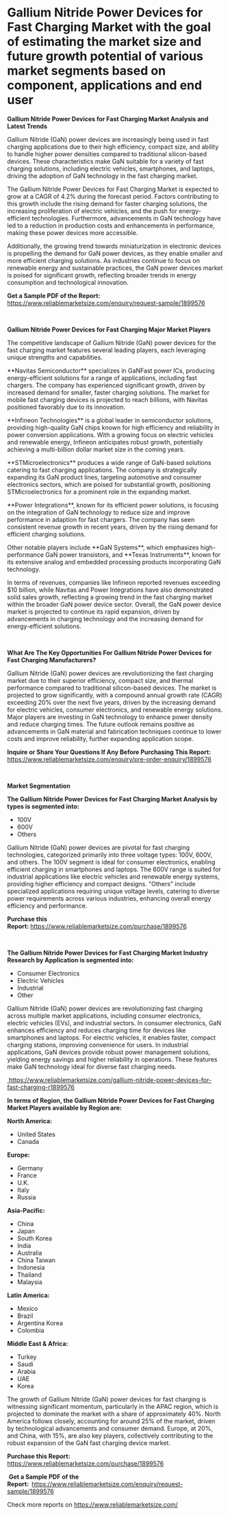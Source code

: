 <p><h1>Gallium Nitride Power Devices for Fast Charging Market with the goal of estimating the market size and future growth potential of various market segments based on component, applications and end user</h1></p><p><strong>Gallium Nitride Power Devices for Fast Charging Market Analysis and Latest Trends</strong></p>
<p><p>Gallium Nitride (GaN) power devices are increasingly being used in fast charging applications due to their high efficiency, compact size, and ability to handle higher power densities compared to traditional silicon-based devices. These characteristics make GaN suitable for a variety of fast charging solutions, including electric vehicles, smartphones, and laptops, driving the adoption of GaN technology in the fast charging market.</p><p>The Gallium Nitride Power Devices for Fast Charging Market is expected to grow at a CAGR of 4.2% during the forecast period. Factors contributing to this growth include the rising demand for faster charging solutions, the increasing proliferation of electric vehicles, and the push for energy-efficient technologies. Furthermore, advancements in GaN technology have led to a reduction in production costs and enhancements in performance, making these power devices more accessible.</p><p>Additionally, the growing trend towards miniaturization in electronic devices is propelling the demand for GaN power devices, as they enable smaller and more efficient charging solutions. As industries continue to focus on renewable energy and sustainable practices, the GaN power devices market is poised for significant growth, reflecting broader trends in energy consumption and technological innovation.</p></p>
<p><strong>Get a Sample PDF of the Report:&nbsp;</strong> <a href="https://www.reliablemarketsize.com/enquiry/request-sample/1899576?utm_campaign=2461&utm_medium=2&utm_source=Github&utm_content=ia&utm_term=07042025&utm_id=gallium-nitride-power-devices-for-fast-charging">https://www.reliablemarketsize.com/enquiry/request-sample/1899576</a></p>
<p>&nbsp;</p>
<p><strong>Gallium Nitride Power Devices for Fast Charging Major Market Players</strong></p>
<p><p>The competitive landscape of Gallium Nitride (GaN) power devices for the fast charging market features several leading players, each leveraging unique strengths and capabilities. </p><p>**Navitas Semiconductor** specializes in GaNFast power ICs, producing energy-efficient solutions for a range of applications, including fast chargers. The company has experienced significant growth, driven by increased demand for smaller, faster charging solutions. The market for mobile fast charging devices is projected to reach billions, with Navitas positioned favorably due to its innovation.</p><p>**Infineon Technologies** is a global leader in semiconductor solutions, providing high-quality GaN chips known for high efficiency and reliability in power conversion applications. With a growing focus on electric vehicles and renewable energy, Infineon anticipates robust growth, potentially achieving a multi-billion dollar market size in the coming years.</p><p>**STMicroelectronics** produces a wide range of GaN-based solutions catering to fast charging applications. The company is strategically expanding its GaN product lines, targeting automotive and consumer electronics sectors, which are poised for substantial growth, positioning STMicroelectronics for a prominent role in the expanding market.</p><p>**Power Integrations**, known for its efficient power solutions, is focusing on the integration of GaN technology to reduce size and improve performance in adaption for fast chargers. The company has seen consistent revenue growth in recent years, driven by the rising demand for efficient charging solutions.</p><p>Other notable players include **GaN Systems**, which emphasizes high-performance GaN power transistors, and **Texas Instruments**, known for its extensive analog and embedded processing products incorporating GaN technology.</p><p>In terms of revenues, companies like Infineon reported revenues exceeding $10 billion, while Navitas and Power Integrations have also demonstrated solid sales growth, reflecting a growing trend in the fast charging market within the broader GaN power device sector. Overall, the GaN power device market is projected to continue its rapid expansion, driven by advancements in charging technology and the increasing demand for energy-efficient solutions.</p></p>
<p>&nbsp;</p>
<p><strong>What Are The Key Opportunities For Gallium Nitride Power Devices for Fast Charging Manufacturers?</strong></p>
<p><p>Gallium Nitride (GaN) power devices are revolutionizing the fast charging market due to their superior efficiency, compact size, and thermal performance compared to traditional silicon-based devices. The market is projected to grow significantly, with a compound annual growth rate (CAGR) exceeding 20% over the next five years, driven by the increasing demand for electric vehicles, consumer electronics, and renewable energy solutions. Major players are investing in GaN technology to enhance power density and reduce charging times. The future outlook remains positive as advancements in GaN material and fabrication techniques continue to lower costs and improve reliability, further expanding application scope.</p></p>
<p><strong>Inquire or Share Your Questions If Any Before Purchasing This Report:</strong> <a href="https://www.reliablemarketsize.com/enquiry/pre-order-enquiry/1899576?utm_campaign=2461&utm_medium=2&utm_source=Github&utm_content=ia&utm_term=07042025&utm_id=gallium-nitride-power-devices-for-fast-charging">https://www.reliablemarketsize.com/enquiry/pre-order-enquiry/1899576</a></p>
<p>&nbsp;</p>
<p><strong>Market Segmentation</strong></p>
<p><strong>The Gallium Nitride Power Devices for Fast Charging Market Analysis by types is segmented into:</strong></p>
<p><ul><li>100V</li><li>600V</li><li>Others</li></ul></p>
<p><p>Gallium Nitride (GaN) power devices are pivotal for fast charging technologies, categorized primarily into three voltage types: 100V, 600V, and others. The 100V segment is ideal for consumer electronics, enabling efficient charging in smartphones and laptops. The 600V range is suited for industrial applications like electric vehicles and renewable energy systems, providing higher efficiency and compact designs. "Others" include specialized applications requiring unique voltage levels, catering to diverse power requirements across various industries, enhancing overall energy efficiency and performance.</p></p>
<p><strong>Purchase this Report:&nbsp;</strong><a href="https://www.reliablemarketsize.com/purchase/1899576?utm_campaign=2461&utm_medium=2&utm_source=Github&utm_content=ia&utm_term=07042025&utm_id=gallium-nitride-power-devices-for-fast-charging">https://www.reliablemarketsize.com/purchase/1899576</a></p>
<p>&nbsp;</p>
<p><strong>The Gallium Nitride Power Devices for Fast Charging Market Industry Research by Application is segmented into:</strong></p>
<p><ul><li>Consumer Electronics</li><li>Electric Vehicles</li><li>Industrial</li><li>Other</li></ul></p>
<p><p>Gallium Nitride (GaN) power devices are revolutionizing fast charging across multiple market applications, including consumer electronics, electric vehicles (EVs), and industrial sectors. In consumer electronics, GaN enhances efficiency and reduces charging time for devices like smartphones and laptops. For electric vehicles, it enables faster, compact charging stations, improving convenience for users. In industrial applications, GaN devices provide robust power management solutions, yielding energy savings and higher reliability in operations. These features make GaN technology ideal for diverse fast charging needs.</p></p>
<p><a href="https://www.reliablemarketsize.com/gallium-nitride-power-devices-for-fast-charging-r1899576?utm_campaign=2461&utm_medium=2&utm_source=Github&utm_content=ia&utm_term=07042025&utm_id=gallium-nitride-power-devices-for-fast-charging">&nbsp;https://www.reliablemarketsize.com/gallium-nitride-power-devices-for-fast-charging-r1899576</a></p>
<p><strong>In terms of Region, the Gallium Nitride Power Devices for Fast Charging Market Players available by Region are:</strong></p>
<p>
    <p> <strong> North America: </strong>
        <ul>
            <li>United States</li>
            <li>Canada</li>
        </ul>
        </p> 
    <p> <strong> Europe: </strong>
        <ul>
            <li>Germany</li>
            <li>France</li>
            <li>U.K.</li>
            <li>Italy</li>
            <li>Russia</li>
        </ul>
        </p> 
    <p> <strong> Asia-Pacific: </strong>
        <ul>
            <li>China</li>
            <li>Japan</li>
            <li>South Korea</li>
            <li>India</li>
            <li>Australia</li>
            <li>China Taiwan</li>
            <li>Indonesia</li>
            <li>Thailand</li>
            <li>Malaysia</li>
        </ul>
        </p> 
    <p> <strong> Latin America: </strong>
        <ul>
            <li>Mexico</li>
            <li>Brazil</li>
            <li>Argentina Korea</li>
            <li>Colombia</li>
        </ul>
        </p> 
    <p> <strong> Middle East & Africa: </strong>
        <ul>
            <li>Turkey</li>
            <li>Saudi</li>
            <li>Arabia</li>
            <li>UAE</li>
            <li>Korea</li>
        </ul>
    </p>
    </p>
<p><p>The growth of Gallium Nitride (GaN) power devices for fast charging is witnessing significant momentum, particularly in the APAC region, which is projected to dominate the market with a share of approximately 40%. North America follows closely, accounting for around 25% of the market, driven by technological advancements and consumer demand. Europe, at 20%, and China, with 15%, are also key players, collectively contributing to the robust expansion of the GaN fast charging device market.</p></p>
<p><strong>Purchase this Report: </strong><a href="https://www.reliablemarketsize.com/purchase/1899576?utm_campaign=2461&utm_medium=2&utm_source=Github&utm_content=ia&utm_term=07042025&utm_id=gallium-nitride-power-devices-for-fast-charging">https://www.reliablemarketsize.com/purchase/1899576</a></p>
<p>&nbsp;<strong>Get a Sample PDF of the Report:&nbsp;&nbsp;</strong><a href="https://www.reliablemarketsize.com/enquiry/request-sample/1899576?utm_campaign=2461&utm_medium=2&utm_source=Github&utm_content=ia&utm_term=07042025&utm_id=gallium-nitride-power-devices-for-fast-charging">https://www.reliablemarketsize.com/enquiry/request-sample/1899576</a></p>
<p><strong></strong></p>
<p>Check more reports on <a href="https://www.reliablemarketsize.com/?utm_campaign=2461&utm_medium=2&utm_source=Github&utm_content=ia&utm_term=07042025&utm_id=gallium-nitride-power-devices-for-fast-charging">https://www.reliablemarketsize.com/</a></p>